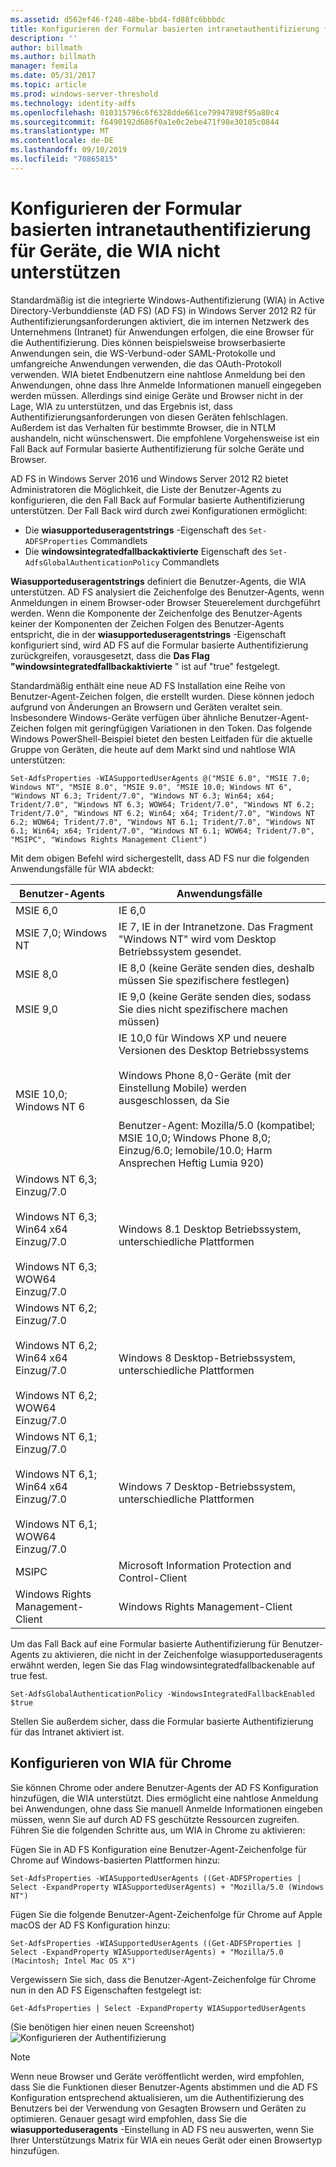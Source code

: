 ```yaml
---
ms.assetid: d562ef46-f240-48be-bbd4-fd88fc6bbbdc
title: Konfigurieren der Formular basierten intranetauthentifizierung für Geräte, die WIA nicht unterstützen
description: ''
author: billmath
ms.author: billmath
manager: femila
ms.date: 05/31/2017
ms.topic: article
ms.prod: windows-server-threshold
ms.technology: identity-adfs
ms.openlocfilehash: 010315796c6f6328dde661ce79947898f95a80c4
ms.sourcegitcommit: f6490192d686f0a1e0c2ebe471f98e30105c0844
ms.translationtype: MT
ms.contentlocale: de-DE
ms.lasthandoff: 09/10/2019
ms.locfileid: "70865815"
---
```

# <a name="configuring-intranet-forms-based-authentication-for-devices-that-do-not-support-wia"></a>Konfigurieren der Formular basierten intranetauthentifizierung für Geräte, die WIA nicht unterstützen


Standardmäßig ist die integrierte Windows-Authentifizierung (WIA) in Active Directory-Verbunddienste (AD FS) (AD FS) in Windows Server 2012 R2 für Authentifizierungsanforderungen aktiviert, die im internen Netzwerk des Unternehmens (Intranet) für Anwendungen erfolgen, die eine Browser für die Authentifizierung. Dies können beispielsweise browserbasierte Anwendungen sein, die WS-Verbund-oder SAML-Protokolle und umfangreiche Anwendungen verwenden, die das OAuth-Protokoll verwenden. WIA bietet Endbenutzern eine nahtlose Anmeldung bei den Anwendungen, ohne dass Ihre Anmelde Informationen manuell eingegeben werden müssen. Allerdings sind einige Geräte und Browser nicht in der Lage, WIA zu unterstützen, und das Ergebnis ist, dass Authentifizierungsanforderungen von diesen Geräten fehlschlagen. Außerdem ist das Verhalten für bestimmte Browser, die in NTLM aushandeln, nicht wünschenswert. Die empfohlene Vorgehensweise ist ein Fall Back auf Formular basierte Authentifizierung für solche Geräte und Browser.

AD FS in Windows Server 2016 und Windows Server 2012 R2 bietet Administratoren die Möglichkeit, die Liste der Benutzer-Agents zu konfigurieren, die den Fall Back auf Formular basierte Authentifizierung unterstützen. Der Fall Back wird durch zwei Konfigurationen ermöglicht:


- Die **wiasupporteduseragentstrings** -Eigenschaft des `Set-ADFSProperties` Commandlets
- Die **windowsintegratedfallbackaktivierte** Eigenschaft des `Set-AdfsGlobalAuthenticationPolicy` Commandlets

**Wiasupporteduseragentstrings** definiert die Benutzer-Agents, die WIA unterstützen. AD FS analysiert die Zeichenfolge des Benutzer-Agents, wenn Anmeldungen in einem Browser-oder Browser Steuerelement durchgeführt werden. Wenn die Komponente der Zeichenfolge des Benutzer-Agents keiner der Komponenten der Zeichen Folgen des Benutzer-Agents entspricht, die in der **wiasupporteduseragentstrings** -Eigenschaft konfiguriert sind, wird AD FS auf die Formular basierte Authentifizierung zurückgreifen, vorausgesetzt, dass die  **Das Flag "windowsintegratedfallbackaktivierte** " ist auf "true" festgelegt.

Standardmäßig enthält eine neue AD FS Installation eine Reihe von Benutzer-Agent-Zeichen folgen, die erstellt wurden. Diese können jedoch aufgrund von Änderungen an Browsern und Geräten veraltet sein. Insbesondere Windows-Geräte verfügen über ähnliche Benutzer-Agent-Zeichen folgen mit geringfügigen Variationen in den Token. Das folgende Windows PowerShell-Beispiel bietet den besten Leitfaden für die aktuelle Gruppe von Geräten, die heute auf dem Markt sind und nahtlose WIA unterstützen:

    Set-AdfsProperties -WIASupportedUserAgents @("MSIE 6.0", "MSIE 7.0; Windows NT", "MSIE 8.0", "MSIE 9.0", "MSIE 10.0; Windows NT 6", "Windows NT 6.3; Trident/7.0", "Windows NT 6.3; Win64; x64; Trident/7.0", "Windows NT 6.3; WOW64; Trident/7.0", "Windows NT 6.2; Trident/7.0", "Windows NT 6.2; Win64; x64; Trident/7.0", "Windows NT 6.2; WOW64; Trident/7.0", "Windows NT 6.1; Trident/7.0", "Windows NT 6.1; Win64; x64; Trident/7.0", "Windows NT 6.1; WOW64; Trident/7.0", "MSIPC", "Windows Rights Management Client")

Mit dem obigen Befehl wird sichergestellt, dass AD FS nur die folgenden Anwendungsfälle für WIA abdeckt:

Benutzer-Agents|Anwendungsfälle|
-----|-----|
MSIE 6,0|IE 6,0|
MSIE 7,0; Windows NT|IE 7, IE in der Intranetzone. Das Fragment "Windows NT" wird vom Desktop Betriebssystem gesendet.|
MSIE 8,0|IE 8,0 (keine Geräte senden dies, deshalb müssen Sie spezifischere festlegen)|
MSIE 9,0|IE 9,0 (keine Geräte senden dies, sodass Sie dies nicht spezifischere machen müssen)|
MSIE 10,0; Windows NT 6|IE 10,0 für Windows XP und neuere Versionen des Desktop Betriebssystems</br></br>Windows Phone 8,0-Geräte (mit der Einstellung Mobile) werden ausgeschlossen, da Sie</br></br>Benutzer-Agent: Mozilla/5.0 (kompatibel; MSIE 10,0; Windows Phone 8,0; Einzug/6.0; Iemobile/10.0; Harm Ansprechen Heftig Lumia 920)|
Windows NT 6,3; Einzug/7.0</br></br>Windows NT 6,3; Win64 x64 Einzug/7.0</br></br>Windows NT 6,3; WOW64 Einzug/7.0| Windows 8.1 Desktop Betriebssystem, unterschiedliche Plattformen|
Windows NT 6,2; Einzug/7.0</br></br>Windows NT 6,2; Win64 x64 Einzug/7.0</br></br>Windows NT 6,2; WOW64 Einzug/7.0|Windows 8 Desktop-Betriebssystem, unterschiedliche Plattformen|
Windows NT 6,1; Einzug/7.0</br></br>Windows NT 6,1; Win64 x64 Einzug/7.0</br></br>Windows NT 6,1; WOW64 Einzug/7.0|Windows 7 Desktop-Betriebssystem, unterschiedliche Plattformen|
MSIPC| Microsoft Information Protection and Control-Client|
Windows Rights Management-Client|Windows Rights Management-Client|

Um das Fall Back auf eine Formular basierte Authentifizierung für Benutzer-Agents zu aktivieren, die nicht in der Zeichenfolge wiasupporteduseragents erwähnt werden, legen Sie das Flag windowsintegratedfallbackenable auf true fest.

    Set-AdfsGlobalAuthenticationPolicy -WindowsIntegratedFallbackEnabled $true

Stellen Sie außerdem sicher, dass die Formular basierte Authentifizierung für das Intranet aktiviert ist.

## <a name="configuring-wia-for-chrome"></a>Konfigurieren von WIA für Chrome
Sie können Chrome oder andere Benutzer-Agents der AD FS Konfiguration hinzufügen, die WIA unterstützt. Dies ermöglicht eine nahtlose Anmeldung bei Anwendungen, ohne dass Sie manuell Anmelde Informationen eingeben müssen, wenn Sie auf durch AD FS geschützte Ressourcen zugreifen. Führen Sie die folgenden Schritte aus, um WIA in Chrome zu aktivieren:

Fügen Sie in AD FS Konfiguration eine Benutzer-Agent-Zeichenfolge für Chrome auf Windows-basierten Plattformen hinzu:

    Set-AdfsProperties -WIASupportedUserAgents ((Get-ADFSProperties | Select -ExpandProperty WIASupportedUserAgents) + "Mozilla/5.0 (Windows NT")

Fügen Sie die folgende Benutzer-Agent-Zeichenfolge für Chrome auf Apple macOS der AD FS Konfiguration hinzu:

    Set-AdfsProperties -WIASupportedUserAgents ((Get-ADFSProperties | Select -ExpandProperty WIASupportedUserAgents) + "Mozilla/5.0 (Macintosh; Intel Mac OS X")

Vergewissern Sie sich, dass die Benutzer-Agent-Zeichenfolge für Chrome nun in den AD FS Eigenschaften festgelegt ist:

    Get-AdfsProperties | Select -ExpandProperty WIASupportedUserAgents

(Sie benötigen hier einen neuen Screenshot) ![Konfigurieren der Authentifizierung](media/Configure-intranet-forms-based-authentication-for-devices-that-do-not-support-WIA/chrome1.png) 

>[!NOTE]   
> Wenn neue Browser und Geräte veröffentlicht werden, wird empfohlen, dass Sie die Funktionen dieser Benutzer-Agents abstimmen und die AD FS Konfiguration entsprechend aktualisieren, um die Authentifizierung des Benutzers bei der Verwendung von Gesagten Browsern und Geräten zu optimieren. Genauer gesagt wird empfohlen, dass Sie die **wiasupporteduseragents** -Einstellung in AD FS neu auswerten, wenn Sie Ihrer Unterstützungs Matrix für WIA ein neues Gerät oder einen Browsertyp hinzufügen.


